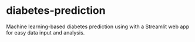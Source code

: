 # diabetes-prediction
Machine learning-based diabetes prediction using with a Streamlit web app for easy data input and analysis.
